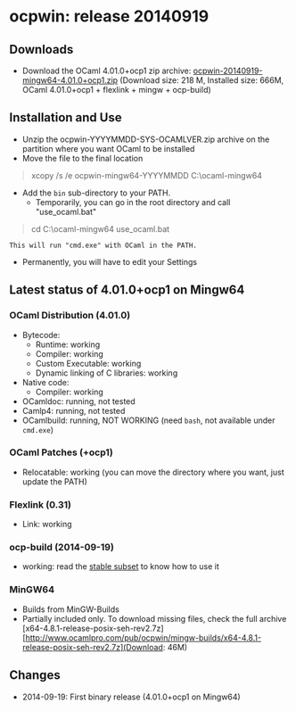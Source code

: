 # ocpwin: release 20140919

## Downloads

* Download the OCaml 4.01.0+ocp1 zip archive: 
   [ocpwin-20140919-mingw64-4.01.0+ocp1.zip](http://www.ocamlpro.com/pub/ocpwin/ocpwin-builds/ocpwin-20140919-mingw64-4.01.0+ocp1.zip)
   (Download size: 218 M, Installed size: 666M, OCaml 4.01.0+ocp1 + flexlink + mingw + ocp-build)


## Installation and Use

* Unzip the ocpwin-YYYYMMDD-SYS-OCAMLVER.zip archive on the partition where
   you want OCaml to be installed
* Move the file to the final location

> xcopy /s /e ocpwin-mingw64-YYYYMMDD C:\ocaml-mingw64

* Add the `bin` sub-directory to your PATH.
  * Temporarily, you can go in the root directory and call "use_ocaml.bat"

> cd C:\ocaml-mingw64
> use_ocaml.bat

    This will run "cmd.exe" with OCaml in the PATH.

  * Permanently, you will have to edit your Settings

## Latest status of 4.01.0+ocp1 on Mingw64

### OCaml Distribution (4.01.0)
* Bytecode:
  * Runtime: working
  * Compiler: working
  * Custom Executable: working
  * Dynamic linking of C libraries: working
* Native code:
  * Compiler: working
* OCamldoc: running, not tested
* Camlp4: running, not tested
* OCamlbuild: running, NOT WORKING (need `bash`, not available under `cmd.exe`)

### OCaml Patches (+ocp1)

* Relocatable: working (you can move the directory where you want, just
update the PATH)

### Flexlink (0.31)
* Link: working

### ocp-build (2014-09-19)
* working: read the [stable subset](https://github.com/OCamlPro/ocpwin-distrib/blob/master/ocp-build/minimal.md) to know how to use it

### MinGW64

* Builds from MinGW-Builds
* Partially included only. To download missing files, check the full
 archive [x64-4.8.1-release-posix-seh-rev2.7z][http://www.ocamlpro.com/pub/ocpwin/mingw-builds/x64-4.8.1-release-posix-seh-rev2.7z](Download: 46M)



## Changes

* 2014-09-19: First binary release (4.01.0+ocp1 on Mingw64)

  
